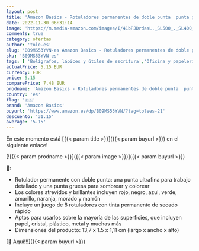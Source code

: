 ```yaml
---
layout: post
title: 'Amazon Basics - Rotuladores permanentes de doble punta  punta gruesa y punta ultrafina  8 unidades'
date: 2022-11-30 06:31:14
image: 'https://m.media-amazon.com/images/I/41bPJDrdasL._SL500_._SL400_.jpg'
comments: true
category: ofertas
author: 'tole.es'
slug: 'B09MS53YVN-es Amazon Basics - Rotuladores permanentes de doble punta...'
sku: 'B09MS53YVN-es'
tags: [ 'Bolígrafos, lápices y útiles de escritura','Oficina y papelería','Rotuladores permanentes','Rotuladores y subrayadores','amazon basics','rotuladores','🇪🇸', ]
actualPrice: 5.15 EUR
currency: EUR
price: 5.15
comparePrice: 7.48 EUR
prodname: 'Amazon Basics - Rotuladores permanentes de doble punta  punta gruesa y punta ultrafina  8 unidades'
country: 'es'
flag: '🇪🇸'
brand: 'Amazon Basics'
buyurl: 'https://www.amazon.es/dp/B09MS53YVN/?tag=tolees-21'
descuento: '31.15'
average: '5.15'
---
```


En este momento está [{{< param title >}}]({{< param buyurl >}}) en el siguiente enlace!

[![{{< param prodname >}}]({{< param image >}})]({{< param buyurl >}})

🔎:

- Rotulador permanente con doble punta: una punta ultrafina para trabajo detallado y una punta gruesa para sombrear y colorear
- Los colores atrevidos y brillantes incluyen rojo, negro, azul, verde, amarillo, naranja, morado y marrón
- Incluye un juego de 8 rotuladores con tinta permanente de secado rápido
- Aptos para usarlos sobre la mayoría de las superficies, que incluyen papel, cristal, plástico, metal y muchas más
- Dimensiones del producto: 13,7 x 1.5 x 1,11 cm (largo x ancho x alto)

[🛒 Aquí!!!]({{< param buyurl >}})
